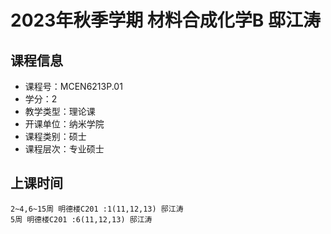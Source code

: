 # 2023年秋季学期 材料合成化学B 邸江涛






## 课程信息

- 课程号：MCEN6213P.01
- 学分：2
- 教学类型：理论课
- 开课单位：纳米学院
- 课程类别：硕士
- 课程层次：专业硕士

## 上课时间

```
2~4,6~15周 明德楼C201 :1(11,12,13) 邸江涛
5周 明德楼C201 :6(11,12,13) 邸江涛
```

